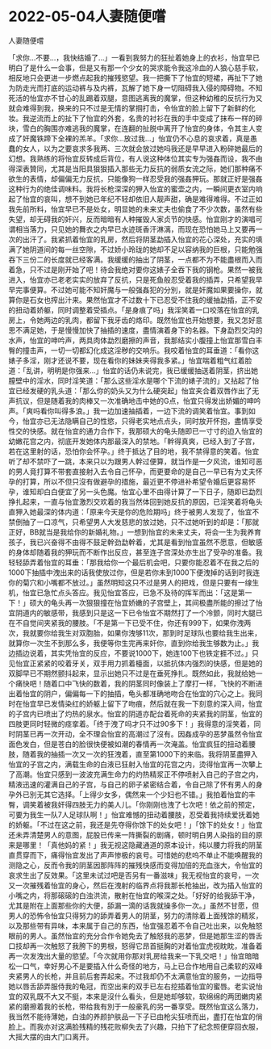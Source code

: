 # 2022-05-04人妻随便嚐



人妻随便嚐



「求你…不要…，我快结婚了…」一看到我努力的狂扯着她身上的衣衫，怡宜早已明白了是什么一会事，但是又有那一个少女的哭求能令我这冷血的人狼心慈手软，相反地只会更进一步燃点起我的摧残慾望。我一把撕下了怡宜的短裙，再扯下了她为防走光而打底的运动裤与及内裤，瓦解了她下身一切阻碍我入侵的障碍物。不知死活的怡宜亦不甘心的乱踢着双腿，意图逃离我的魔掌，但这种幼稚的反抗行为又就会难得到我，换来的只不过是无情的掌掴打击，令怡宜的脸上留下了新鲜的化妆。我逆流而上的扯下了怡宜的外套，名贵的衬衫在我的手中变成了抹布一样的碎块，雪白的胸围亦难逃我的魔掌，在连翻的扯脱中离开了怡宜的身体，令其主人变成了奸魔铁蹄下全裸的羔羊。「求你…放过我…」怡宜仍不心息的哀求着，真是愚蠢的女人，以为之要哀求多我两、三次就会放过她吗我还是早早进入粉碎她最后的幻想。我熟练的将怡宜反转成后背位，有人说这种体位其实专为强姦而设，我不由得深表贊同，尤其是当阳具狠狠插入那些无力反抗的弱质女流之际，她们那种痛不欲生的表情，却偏偏无力反抗，只能像狗一样忍受我的强姦狎玩。那就正好是强姦这种行为的绝佳调味料。我将长枪深深的狎入怡宜的蜜壶之内，一瞬间更衣室内响起了怡宜的哀叫，想不到她已年纪不轻却依旧人靓声甜，确是难得难得。不过正如我先前所料，怡宜早已不是处女，明显她的未来丈夫也偷食了不少次数，虽然有些失望，却无碍我的奸兴，反而暗暗有人种摧毁人家贞节的快感。怡宜刚才的演唱可谓相当落力，只见她的舞衣之内早已水迹斑香汗淋漓，而现在恐怕她马上又要再一次的出汗了。我紧抓着怡宜的乳房，然后将阴茎勐插入怡宜的花心深处，充实的填满了她阴道间的每一丝空隙，不过娇小玲珑的她却不足以容纳我的巨根，只能勉强吞下三份二的长度就已经客满。我缓缓的抽出了阴茎，一点都不为不能盡根而入而着急，只不过是刚开始了吧！待会我绝对要你这婊子全吞下我的钢枪。果然一被我进入，怡宜亦已老老实实的放弃了反抗，只是死鱼般忍受着我的插弄，只希望我早早完事便算。不过她可能不知奸魔与一般强姦犯的分別，就是奸魔如果要操你，就算你是石女也搾出汁来。果然怡宜才不过数十下已忍受不住我的缓抽勐插，正不安的扭动着娇躯，同时调整着受插点。「是身痕了吗」我淫笑着一口咬落在怡宜的乳房上，令她两边的乳肉，都留下我牙齿的烙印。既然怡宜也开始想要，我又怎好意思不满足她，于是慢慢加快了抽插的速度，盡情演着身下的名器。下身勐烈交沟的水声，怡宜的呻吟声，两具肉体勐烈磨擦的声音，我那结实小腹撞上怡宜那雪白丰臀的撞击声，一切一切都幻化成这淫秽的交响乐。我咬着怡宜的耳垂道：「看你这婊子多淫，刚才还说不要，现在看你的妹妹夹得我多紧。」怡宜喘着粗气红着脸道：「乱讲，明明是你强来…」怡宜的话仍未说完，我已缓缓抽送着阴茎，挤出她膣壁中的淫水，同时淫笑道：「那么这些淫水是哪个下流的婊子流的」又拈起了怡宜已经发硬的乳头道：「那么你的奶头又为什么硬突起」怡宜夹合着双唇作出了无声抗议，但是随着我的肉棒又一次准确地击中她的G点，怡宜只得发出娇媚的呻吟声。「爽吗看你叫得多浪。」我一边加速抽插着，一边下流的调笑着怡宜。事到如今，怡宜亦已无法隐瞒自己的性慾，只得老实地点点头，同时放开怀抱，盡情享受性交的快感。就在怡宜的通力合作下，我那硕大的龟头随即已一寸寸的迫入怡宜的幼嫩花宫之内，彻底开发她体内那最深入的禁地。「幹得真爽，已经入到了子宫，若在这里射的话，恐怕你会怀孕。」终于抵达了目的地，我不禁得意的笑着。怡宜听了却不禁吓了一跳，本来只以为跟男人幹过便算，就当作是一夕风流，谁知可恶的男人竟打算不带套直接射入去令自己怀孕，而更要命的是自己一早已有为丈夫怀孕的打算，所以不但只沒有做避孕的措施，最近更不停进补希望令婚后更容易怀孕，谁知却白白便宜了另一头色魔。怡宜心里不由得计算了一下日子，随即已勐烈挣扎起来，一直与怡宜激烈交欢着的我当然体回到她反抗的原因，已淫笑着将龟头直狎入她最深的体内道：「原来今天是你的危险期吗」终于被男人发现了，怡宜不禁倒抽了一口凉气，只希望男人大发慈悲的放过她，只不过她听到的却是：「那就正好，BB就当是我给你的新婚礼物。」一想到怡宜的未来丈夫，将会一生为我养育孩子，我已兴奋得不由得不鼓足幹劲勐幹着，尤其是看到怡宜虽然不愿意，但敏感的身体却随着我的狎玩而不断作出反应，甚至连子宫深处亦生出了受孕的准备。我轻轻舔弄着怡宜的耳垂：「那我给你一个最后机会吧，只要你能忍着不在我之后的1000下抽插中洩出来的话我使放过你，但是若你未到1000下便洩掉的话到时我连你的菊穴和小嘴都不放过。」虽然明知这只不过是男人的把戏，但是只要有一缐生机，怡宜已急忙点头答应。我见怡宜答应，已急不及待的挥军而出：「这是第一下！」硕大的龟头再一次狠狠撞在怡宜娇嫩的子宫壁上，其间极盡所能的擦过了怡宜阴道内的敏感带，我感到只是这一下已令怡宜不期然打了一个冷颤，同时大腿已在不自觉间夹紧我的腰肢。「不是第一下已受不住，你还有999下，如果你洩两次，我就要你给我生对双胞胎，如果你洩够11次，那到时足球队也要给我生出来，就算你一次生不到那么多，我便等你生完再来奸你，直到你给我生够数为止。」我边插边说着，其实凭怡宜的反应，不要说1000下，她连100下也铁定捱不过。」只见怡宜正紧紧的咬着牙关，双手用力抓着檯面，以抵抗体内强烈的快感，但是她的双脚早已不期然颤抖起来，显示出她只不过是在垂死挣扎。既然如此，我就给她一个痛快吧！随着口中飞快的数着，我的阴茎同时像装上了摩打一样，飞快的不断进出着怡宜的阴户，偏偏每一下的抽插，龟头都准确地吻合在怡宜的穴心之上。我同时在怡宜早已发情染红的娇躯上留下了吻痕，然后就在我一下刻意的深入间，怡宜的子宫内已喷出了灼热的泉水。怡宜的阴道亦配台着死命的夹紧我的阴茎，怡宜的四肢更同时轻微的痉挛着。「终于洩了吗才只不过90多下！」我得意的淫笑着，同时阴茎已再一次开动，全不理会怡宜的高潮过了沒有。因姦成孕的恶梦虽然令怡宜面色发白，但是苍白的脸很快便被如潮的春情再一次淹盖。怡宜疯狂的扭动着腰肢，随着我的抽插一次又一次的狂洩着，直至第1000下的来临。我将阴茎盡狎入怡宜的子宫之内，满载生命的白液已狂射入怡宜的花宫之内，烫得怡宜再一次攀上了高潮。怡宜只感到一波波充满生命力的灼热精浆正不停喷射入自己的子宫之内，精液迅速的灌满自己的子宫，与自己的卵子紧密结合着，令自己除了怀有男人的身孕外已別无其它选择。「上得少女多，偶然来一个少妇也不错。」我拍着怡宜的丰臀，调笑着被我奸得四肢无力的美人儿。「你刚刚也洩了七次吧！依之前的预定，可要为我生一队7人足球队啊！」怡宜难憾的扭动着腰肢，忍受着我持续爱抚着她的娇躯。「不过在这之前，我还是先夺得你馀下的处女吧！」「馀下的处女！」怡宜还未弄清楚男人的意图，屁股已传来一阵撕裂的剧痛，顿时明白男人染指的目的原来是哪里！「真他妈的紧！」我无视这隐藏通道的原本设计，纯以腰力将我的阴茎直贯穿而下，痛得怡宜发出了声声惨极的哀号。可惜她的悲呜不单止不能唤醒我的测隐之心，反而令我的阴茎因那阵阵的摧残快感而变得加倍的充血涨大，令怡宜的哀求生出了反效果。「这里未试过吧是否另有一番滋味」我无视怡宜的哀号，一次又一次摧残着怡宜的身心，然后在洩射的临界点将我那长枪抽出，改为插入怡宜的小嘴之内，将那磙磙的白浊洪流，散射在怡宜的喉深之处。「好好的给我舔干净，尤其是附在上面那些你的大便，舔漏一滴的话我就操多你一次。」虽然不甘愿，但男人的恐怖令怡宜只得努力的舔弄着男人的阴茎，努力的清除着上面残馀的精浆，以及那些带有异味，本来属于自己的东西，怡宜强忍着不令自己吐出来，以免触怒眼前的男人。虽然怡宜的充分合作令她免去了触怒我的恶梦，但是她那生涩的唇舌口技却再一次触怒了我胯下的男根，怒得它昂首挺胸的对着怡宜虎视眈眈，准备着再一次发洩出大量的慾望。「今次就用你那对乳房给我来一下乳交吧！」怡宜暗暗松一口气，幸好男心不是要插入什么奇怪的地方，马上已合作地用自己柔软的双峰夹紧男人的长枪，并且前后套弄起来。不过我却仍不太满意怡宜的服务，一边指导她以唇舌舔弄服侍我的龟冠，而空出来的双手已左右挖插着怡宜的蜜唇。老实说怡宜的双乳既不大又不挺，本来是沒什么看头，但是她却够软，软绵绵的两团嫩肉紧紧的磨擦着我的长枪，带给我有別于一般豪乳的另一番享受。既然怡宜这么落力，我当然不能待薄她，白浊的养颜护肤品一下子已由枪尖狂喷而出，盡打在怡宜的俏脸上。而我亦对这满脸残精的残花败柳失去了兴趣，只拍下了纪念照便穿回衣服，大摇大摆的由大门口离开。
            

